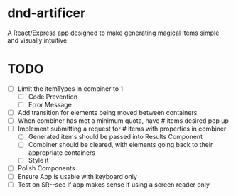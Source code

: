 # dnd-artificer
A React/Express app designed to make generating magical items simple and visually intuitive.

# TODO
- [ ] Limit the itemTypes in combiner to 1
   - [ ] Code Prevention
   - [ ] Error Message
- [ ] Add transition for elements being moved between containers
- [ ] When combiner has met a minimum quota, have # items desired pop up
- [ ] Implement submitting a request for # items with properties in combiner
   - [ ] Generated items should be passed into Results Component
   - [ ] Combiner should be cleared, with elements going back to their appropriate containers
   - [ ] Style it
- [ ] Polish Components
- [ ] Ensure App is usable with keyboard only
- [ ] Test on SR--see if app makes sense if using a screen reader only
